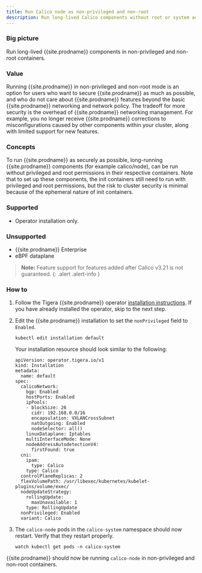```yaml
---
title: Run Calico node as non-privileged and non-root
description: Run long-lived Calico components without root or system admin privileges.
---
```


### Big picture

Run long-lived {{site.prodname}} components in non-privileged and non-root containers.

### Value

Running {{site.prodname}} in non-privileged and non-root mode is an option for users who
want to secure {{site.prodname}} as much as possible, and who do not care about
{{site.prodname}} features beyond the basic {{site.prodname}} networking and network policy.
The tradeoff for more security is the overhead of {{site.prodname}} networking management.
For example, you no longer receive {{site.prodname}} corrections to misconfigurations caused
by other components within your cluster, along with limited support for new features. 

### Concepts

To run {{site.prodname}} as securely as possible, long-running {{site.prodname}} components
(for example calico/node), can be run without privileged and root permissions in their respective
containers. Note that to set up these components, the init containers still need to run with
privileged and root permissions, but the risk to cluster security is minimal because of the
ephemeral nature of init containers.

### Supported

* Operator installation only.

### Unsupported

* {{site.prodname}} Enterprise
* eBPF dataplane

> **Note:** Feature support for features added after Calico v3.21 is not guaranteed.
{: .alert .alert-info }

### How to

1. Follow the Tigera {{site.prodname}} operator [installation instructions](../getting-started/kubernetes/quickstart).
   If you have already installed the operator, skip to the next step.

1. Edit the {{site.prodname}} installation to set the `nonPrivileged` field to `Enabled`.
   ```
   kubectl edit installation default
   ```
   Your installation resource should look similar to the following:
   ```
   apiVersion: operator.tigera.io/v1
   kind: Installation
   metadata:
     name: default
   spec:
     calicoNetwork:
       bgp: Enabled
       hostPorts: Enabled
       ipPools:
       - blockSize: 26
         cidr: 192.168.0.0/16
         encapsulation: VXLANCrossSubnet
         natOutgoing: Enabled
         nodeSelector: all()
       linuxDataplane: Iptables
       multiInterfaceMode: None
       nodeAddressAutodetectionV4:
         firstFound: true
     cni:
       ipam:
         type: Calico
       type: Calico
     controlPlaneReplicas: 2
     flexVolumePath: /usr/libexec/kubernetes/kubelet-plugins/volume/exec/
     nodeUpdateStrategy:
       rollingUpdate:
         maxUnavailable: 1
       type: RollingUpdate
     nonPrivileged: Enabled
     variant: Calico
   ```

1. The `calico-node` pods in the `calico-system` namespace should now restart. Verify that they restart properly.
   ```
   watch kubectl get pods -n calico-system
   ```

{{site.prodname}} should now be running `calico-node` in non-privileged and non-root containers.
